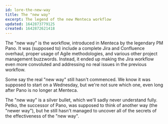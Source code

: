 ```yaml
---
id: lore-the-new-way
title: The "new way"
excerpt: The legend of the new Menteca workflow
updated: 1642873779125
created: 1642872621418
---
```


The "new way" is the workflow, introduced in Menteca by the legendary PM Pano.
It was (supposed to) include a complete Jira and Confluence overhaul, proper
usage of Agile methodologies, and various other project management buzzwords.
Instead, it ended up making the Jira workflow even more convoluted and
addressing no real issues in the previous workflow.

Some say the real "new way" still hasn't commenced. We know it was supposed to
start on a Wednesday, but we're not sure which one, even long after Pano is no
longer at Menteca.

The "new way" is a silver bullet, which we'll sadly never understand fully.
Petko, the successor of Pano, was supposed to think of another way (the "newer
way"), but he still hasn't managed to uncover all of the secrets of the
effectiveness of the "new way".